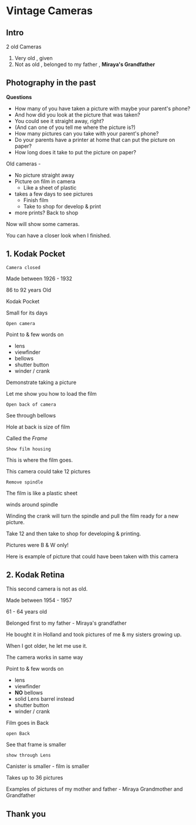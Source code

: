 # Vintage Cameras

## Intro

2 old Cameras
1. Very old , given
2. Not as old , belonged to my father , **Miraya's Grandfather**

## Photography in the past
**Questions**

* How many of you have taken a picture with maybe your parent's phone?
* And how did you look at the picture that was taken?
* You could see it straight away, right?
* (And can one of you tell me where the picture is?)
* How many pictures can you take with your parent's phone?
* Do your parents have a printer at home that can put the picture on paper?
* How long does it take to put the picture on paper?

Old cameras -
* No picture straight away
* Picture on film in camera
  * Like a sheet of plastic
* takes a few days to see pictures
  * Finish film
  * Take to shop for develop & print
* more prints? Back to shop

Now will show some cameras.

You can have a closer look when I finished.

## 1. Kodak Pocket
```
Camera closed
```

Made between 1926 - 1932

86 to 92 years Old

Kodak Pocket

Small for its days

```
Open camera
```

Point to & few words on
* lens
* viewfinder
* bellows
* shutter button
* winder / crank

Demonstrate taking a picture

Let me show you how to load the film

```
Open back of camera
```

See through bellows

Hole at back is size of film

Called the *Frame*

```
Show film housing
```
This is where the film goes.

This camera could take 12 pictures

```
Remove spindle
```

The film is like a plastic sheet

winds around spindle

Winding the crank will turn the spindle and pull the film ready for a new picture.

Take 12 and then take to shop for developing & printing.

Pictures were B & W only!

Here is example of picture that could have been taken with this camera

## 2. Kodak Retina
This second camera is not as old.

Made between 1954 - 1957

61 - 64 years old

Belonged first to my father - Miraya's grandfather

He bought it in Holland and took pictures of me & my sisters growing up.

When I got older, he let me use it.

The camera works in same way

Point to & few words on
* lens
* viewfinder
* **NO** bellows
* solid Lens barrel instead
* shutter button
* winder / crank

Film goes in Back

```
open Back
```

See that frame is smaller

```
show through Lens
```

Canister is smaller - film is smaller

Takes up to 36 pictures

Examples of pictures of my mother and father - Miraya Grandmother and Grandfather

## Thank you

